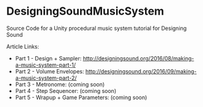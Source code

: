 # DesigningSoundMusicSystem

Source Code for a Unity procedural music system tutorial for Designing Sound

Article Links:
* Part 1 - Design + Sampler: http://designingsound.org/2016/08/making-a-music-system-part-1/
* Part 2 - Volume Envelopes: http://designingsound.org/2016/09/making-a-music-system-part-2/
* Part 3 - Metronome: (coming soon)
* Part 4 - Step Sequencer: (coming soon)
* Part 5 - Wrapup + Game Parameters: (coming soon)

